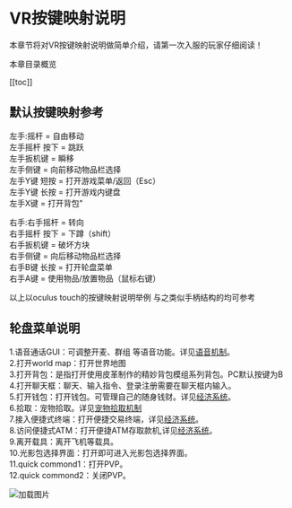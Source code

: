 # VR按键映射说明

本章节将对VR按键映射说明做简单介绍，请第一次入服的玩家仔细阅读！

本章目录概览

[[toc]]

## 默认按键映射参考

左手:摇杆 = 自由移动<br>
左手摇杆 按下 = 跳跃<br>
左手扳机键 = 瞬移<br>
左手侧键 = 向前移动物品栏选择<br>
左手Y键 短按 = 打开游戏菜单/返回（Esc）<br>
左手Y键 长按 = 打开游戏内键盘<br>
左手X键 = 打开背包"<br>

右手:右手摇杆 = 转向<br>
右手摇杆 按下 = 下蹲（shift）<br>
右手扳机键 = 破坏方块<br>
右手侧键 = 向后移动物品栏选择<br>
右手B键 长按 = 打开轮盘菜单<br>
右手A键 = 使用物品/放置物品（鼠标右键）<br>

以上以oculus touch的按键映射说明举例 与之类似手柄结构的均可参考

## 轮盘菜单说明

1.语音通话GUI：可调整开麦、群组 等语音功能。详见[语音机制](voice.md)。<br>
2.打开world map：打开世界地图<br>
3.打开背包：是指打开使用皮革制作的精妙背包模组系列背包。PC默认按键为B<br>
4.打开聊天框：聊天、输入指令、登录注册需要在聊天框内输入。<br>
5.打开钱包：打开钱包。可管理自己的随身钱财。详见[经济系统](/eco.md)。<br>
6.拾取：宠物拾取。详见[宠物拾取机制](/pet.md)<br>
7.接入便捷式终端：打开便捷交易终端，详见[经济系统](/eco.md)。<br>
8.访问便捷式ATM：打开便捷ATM存取款机,详见[经济系统](/eco.md)。<br>
9.离开载具：离开飞机等载具。<br>
10.光影包选择界面：打开即可进入光影包选择界面。<br>
11.quick commond1：打开PVP。<br>
12.quick commond2：关闭PVP。<br>

![加载图片](/img/123.webp)
